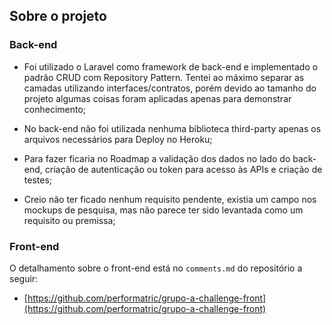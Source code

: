 ## Sobre o projeto

### Back-end

- Foi utilizado o Laravel como framework de back-end e implementado o padrão CRUD com Repository Pattern.
Tentei ao máximo separar as camadas utilizando interfaces/contratos, porém devido ao tamanho do projeto algumas coisas foram aplicadas apenas para demonstrar conhecimento;
  
- No back-end não foi utilizada nenhuma biblioteca third-party apenas os arquivos necessários para Deploy no Heroku;

- Para fazer ficaria no Roadmap a validação dos dados no lado do back-end, criação de autenticação ou token para acesso às APIs e criação de testes;

- Creio não ter ficado nenhum requisito pendente, existia um campo nos mockups de pesquisa, mas não parece ter sido levantada como um requisito ou premissa;



### Front-end

O detalhamento sobre o front-end está no `comments.md` do repositório a seguir:

- [https://github.com/performatric/grupo-a-challenge-front](https://github.com/performatric/grupo-a-challenge-front)
